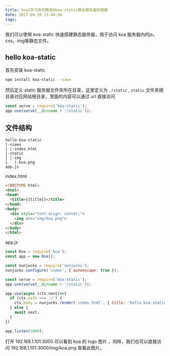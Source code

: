 ```yaml
---
title: koa2学习系列教程6koa-static静态服务器的搭建
date: 2017-04-28 13:44:34
tags:
---
```


我们可以使用 koa-static 快速搭建静态服务器，用于访问 koa 服务器内的js，css，img等静态文件。

## hello koa-static

首先安装 koa-static

```bash
npm install koa-static --save
```

然后定义 static 服务器文件夹所在目录，这里定义为 `./static` , `static` 文件夹根目录对应网站根目录，里面的内容可以通过 url 直接访问

```javascript
const serve = require('koa-static');
app.use(serve(__dirname + '/static'));
```

## 文件结构

```
hello-koa-static
|-views
| |-index.html
|-static
| |-img
|   |-koa.png
app.js
```

index.html

```html
<!DOCTYPE html>
<html>
<head>
  <title>{{title}}</title>
</head>
<body>
  <div style="text-align: center;">
    <img src="img/koa.png">
  </div>
</body>
</html>
```

app.js

```javascript
const Koa = require('koa');
const app = new Koa();

const nunjucks = require('nunjucks');
nunjucks.configure('views', { autoescape: true });

const serve = require('koa-static');
app.use(serve(__dirname + '/static'));

app.use(async (ctx,next)=>{
  if (ctx.path === '/') {
    ctx.body = nunjucks.render('index.html', { title: 'hello koa-static' })
  } else {
    await next;
  }
})

app.listen(3000);
```

打开 192.168.1.101:3000 可以看到 koa 的 logo 图片 ，同样，我们也可以直接访问 192.168.1.101:3000/img/koa.png 查看此图片。